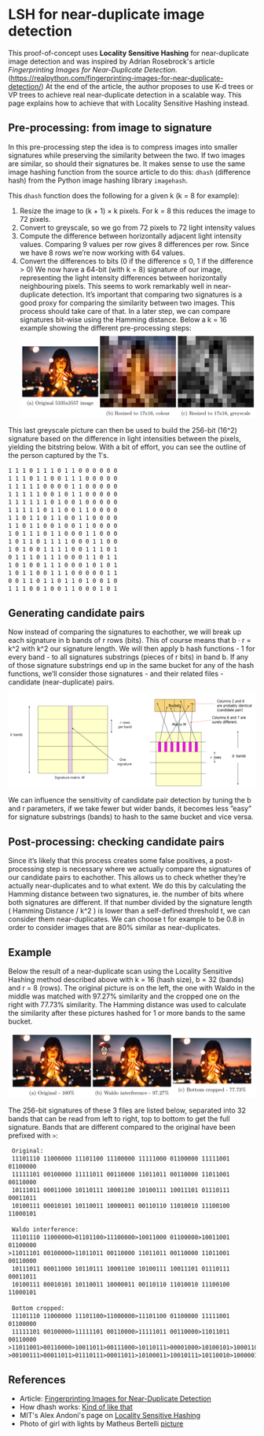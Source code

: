 # LSH for near-duplicate image detection
This proof-of-concept uses **Locality Sensitive Hashing** for near-duplicate image detection 
and was inspired by Adrian Rosebrock's article _Fingerprinting Images for Near-Duplicate Detection_.
(https://realpython.com/fingerprinting-images-for-near-duplicate-detection/) At the end of the article,
the author proposes to use  K-d trees or VP trees to achieve real near-duplicate detection in a 
scalable way. This page explains how to achieve that with Locality Sensitive Hashing instead.

## Pre-processing: from image to signature
In this pre-processing step the idea is to compress images into smaller signatures while preserving the
similarity between the two. If two images are similar, so should their signatures be. It makes sense to
use the same image hashing function from the source article to do this: ```dhash``` (difference hash) from
the Python image hashing library ```imagehash```.

This ```dhash``` function does the following for a given k (k = 8 for example):
1. Resize the image to (k + 1) × k pixels. For k = 8 this reduces the image to 72 pixels.
2. Convert to greyscale, so we go from 72 pixels to 72 light intensity values
3. Compute the difference between horizontally adjacent light intensity values. Comparing 9 values
per row gives 8 differences per row. Since we have 8 rows we’re now working with 64 values.
4. Convert the differences to bits (0 if the difference ≤ 0, 1 if the difference > 0)
We now have a 64-bit (with k = 8) signature of our image, representing the light intensity differences
between horizontally neighbouring pixels. This seems to work remarkably well in near-duplicate detection.
It’s important that comparing two signatures is a good proxy for comparing the similarity between
two images. This process should take care of that. In a later step, we can compare signatures bit-wise
using the Hamming distance.
Below a k = 16 example showing the different pre-processing steps:
![Image Pre-processing](img/img_pre_processing.png)

This last greyscale picture can then be used to build the 256-bit (16^2) signature based on the difference in light
intensities between the pixels, yielding the bitstring below. With a bit of effort, you can see the outline of the
person captured by the 1's.

    1 1 1 0 1 1 1 0 1 1 0 0 0 0 0 0
    1 1 1 0 1 1 0 0 1 1 1 0 0 0 0 0
    1 1 1 1 1 0 0 0 0 1 1 0 0 0 0 0
    1 1 1 1 1 0 0 1 0 1 1 0 0 0 0 0
    1 1 1 1 1 1 0 1 0 0 1 0 0 0 0 0
    1 1 1 1 1 0 1 1 0 0 1 1 0 0 0 0
    1 1 0 1 1 0 1 1 0 0 1 1 0 0 0 0
    1 1 0 1 1 0 0 1 0 0 1 1 0 0 0 0
    1 0 1 1 1 0 1 1 0 0 0 1 1 0 0 0
    1 0 1 1 0 1 1 1 1 0 0 0 1 1 0 0
    1 0 1 0 0 1 1 1 1 0 0 1 1 1 0 1
    0 1 1 1 0 1 1 1 0 0 0 1 1 0 1 1
    1 0 1 0 0 1 1 1 0 0 0 1 0 1 0 1
    1 0 1 1 0 0 1 1 1 0 0 0 0 0 1 1
    0 0 1 1 0 1 1 0 1 1 0 1 0 0 1 0
    1 1 1 0 0 1 0 0 1 1 0 0 0 1 0 1

## Generating candidate pairs
Now instead of comparing the signatures to eachother, we will break up each signature in b bands of r
rows (bits). This of course means that b · r = k^2 with k^2 our signature length. We will then apply b
hash functions - 1 for every band - to all signatures substrings (pieces of r bits) in band b. If any of
those signature substrings end up in the same bucket for any of the hash functions, we’ll consider those
signatures - and their related files - candidate (near-duplicate) pairs.

![Locality Sensitive Hashing](img/locality_sensitive_hashing.png)

We can influence the sensitivity of candidate pair detection by tuning the b and r parameters, if we
take fewer but wider bands, it becomes less ”easy” for signature substrings (bands) to hash to the same
bucket and vice versa.

## Post-processing: checking candidate pairs
Since it’s likely that this process creates some false positives, a post-processing step is necessary where
we actually compare the signatures of our candidate pairs to eachother. This allows us to check whether
they’re actually near-duplicates and to what extent. We do this by calculating the Hamming distance
between two signatures, ie. the number of bits where both signatures are different. If that number divided
by the signature length ( Hamming Distance / k^2 ) is lower than a self-defined threshold t, we can consider them
near-duplicates. We can choose t for example to be 0.8 in order to consider images that are 80% similar
as near-duplicates.

## Example
Below the result of a near-duplicate scan using the Locality Sensitive Hashing method described above
with k = 16 (hash size), b = 32 (bands) and r = 8 (rows). The original picture is on the left, the one with
Waldo in the middle was matched with 97.27% similarity and the cropped one on the right with 77.73%
similarity. The Hamming distance was used to calculate the similarity after these pictures hashed for 1
or more bands to the same bucket.

![Example of near-duplicate image detection using Locality Sensitve Hashing](img/ndd_lsh_example.png)

The 256-bit signatures of these 3 files are listed below, separated into 32 bands that can be read from
left to right, top to bottom to get the full signature. Bands that are different compared to the original
have been prefixed with ```>```:

```
 Original:
 11101110 11000000 11101100 11100000 11111000 01100000 11111001 01100000
 11111101 00100000 11111011 00110000 11011011 00110000 11011001 00110000
 10111011 00011000 10110111 10001100 10100111 10011101 01110111 00011011
 10100111 00010101 10110011 10000011 00110110 11010010 11100100 11000101

 Waldo interference:
 11101110 11000000>01101100>11100000>10011000 01100000>10011001 01100000
>11011101 00100000>11011011 00110000 11011011 00110000 11011001 00110000
 10111011 00011000 10110111 10001100 10100111 10011101 01110111 00011011
 10100111 00010101 10110011 10000011 00110110 11010010 11100100 11000101

 Bottom cropped:
 11101110 11000000 11101100>11000000>11101100 01100000 11111001 01100000
 11111101 00100000>11111101 00110000>11111011 00110000>11011011 00110000
>11011001>00110000>10011011>00111000>10110111>00001000>10100101>10001100
>00100111>00011011>01110111>00011011>10100011>10010111>10110010>10000011
```

## References
- Article: [Fingerprinting Images for Near-Duplicate Detection](https://realpython.com/fingerprinting-images-for-near-duplicate-detection/)
- How dhash works: [Kind of like that](http://www.hackerfactor.com/blog/index.php?/archives/529-Kind-of-Like-That.html)
- MIT's Alex Andoni's page on [Locality Sensitive Hashing](http://web.mit.edu/andoni/www/LSH/index.html)
- Photo of girl with lights by Matheus Bertelli [picture](https://www.pexels.com/photo/adolescence-attractive-beautiful-blur-573299/)
